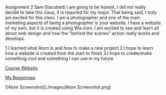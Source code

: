 Assignment 2
Sam Giacobetti
I am going to be honest, I did not really decide to take this class, it is required for my major. That being said, I truly am excited for this class. I am a photographer and one of the main marketing aspects of being a photographer is your website. I have a website of my own, but it is created using Wix.com. I am excited to see and learn all about web design and how the "behind the scenes" action really works and develops.

1.I learned what Atom is and how to make a new project
2.I hope to learn how a website is created from the start to finish
3.I hope to create/make something cool and something I can use in my future

[Course Website](https://www.surfer.com)

[My Responses](./responses.txt)

\![Atom Screenshot](./images/Atom Screenshot.png)
